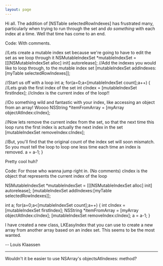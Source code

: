 ```yaml
---
layout: page
---
```


Hi all. The addition of [NSTable selectedRowIndexes] has frustrated many, particularly when trying to run through the set and *do something* with each index at a time. Well that time has come to an end.

Code: With comments.
    
//Lets create a mutable index set because we're going to have to edit the set as we loop through it
NSMutableIndexSet *mutableIndexSet = [[[NSMutableIndexSet alloc] init] autorelease];
//Add the indexes you would like to loop through, to the mutable index set
[mutableIndexSet addIndexes:[myTable selectedRowIndexes]];

//Start us off with a loop
int a;
for(a=0;a<[mutableIndexSet count];a++)
{
//Lets grab the first index of the set
int cIndex = [mutableIndexSet firstIndex];
//cIndex is the current index of the loop!!

//Do something wild and fantastic with your index, like accessing an object from an array! Woooo
NSString *itemFromArray = [myArray objectAtIndex:cIndex];

//Now lets remove the current index from the set, so that the next time this loop runs the first index is actually the next index in the set
[mutableIndexSet removeIndex:cIndex];

//But, you'll find that the original count of the index set will soon mismatch. So you must tell the loop to loop one less time each time an index is removed.
a = a-1;
}


Pretty cool huh?

Code: For those who wanna jump right in. (No comments)
cIndex is the object that represents the current index of the loop
    
NSMutableIndexSet *mutableIndexSet = [[[NSMutableIndexSet alloc] init] autorelease];
[mutableIndexSet addIndexes:[myTable selectedRowIndexes]];

int a;
for(a=0;a<[mutableIndexSet count];a++)
{
int cIndex = [mutableIndexSet firstIndex];
NSString *itemFromArray = [myArray objectAtIndex:cIndex];
[mutableIndexSet removeIndex:cIndex];
a = a-1;
}


I have created a new class, LKEasyIndex that you can use to create a new array from another array based on an index set. This seems to be the most wanted.

-- Louis Klaassen

----

Wouldn't it be easier to use NSArray's objectsAtIndexes: method?
